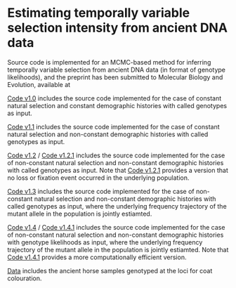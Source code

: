 # Estimating temporally variable selection intensity from ancient DNA data
Source code is implemented for an MCMC-based method for inferring temporally variable selection from ancient DNA data (in format of genotype likelihoods), and the preprint has been submitted to Molecular Biology and Evolution, available at

[Code v1.0](https://github.com/zhangyi-he/WFM-1L-DiffusApprox-PMMH/tree/main/Code%20v1.0) includes the source code implemented for the case of constant natural selection and constant demographic histories with called genotypes as input.

[Code v1.1](https://github.com/zhangyi-he/WFM-1L-DiffusApprox-PMMH/tree/main/Code%20v1.1) includes the source code implemented for the case of constant natural selection and non-constant demographic histories with called genotypes as input.

[Code v1.2](https://github.com/zhangyi-he/WFM-1L-DiffusApprox-PMMH/tree/main/Code%20v1.2) / [Code v1.2.1](https://github.com/zhangyi-he/WFM-1L-DiffusApprox-PMMH/tree/main/Code%20v1.2.1) includes the source code implemented for the case of non-constant natural selection and non-constant demographic histories with called genotypes as input. Note that [Code v1.2.1](https://github.com/zhangyi-he/WFM-1L-DiffusApprox-PMMH/tree/main/Code%20v1.2.1) provides a version that no loss or fixation event occurred in the underlying population.

[Code v1.3](https://github.com/zhangyi-he/WFM-1L-DiffusApprox-PMMH/tree/main/Code%20v1.3) includes the source code implemented for the case of non-constant natural selection and non-constant demographic histories with called genotypes as input, where the underlying frequency trajectory of the mutant allele in the population is jointly estiamted.

[Code v1.4](https://github.com/zhangyi-he/WFM-1L-DiffusApprox-PMMH/tree/main/Code%20v1.4) / [Code v1.4.1](https://github.com/zhangyi-he/WFM-1L-DiffusApprox-PMMH/tree/main/Code%20v1.4.1) includes the source code implemented for the case of non-constant natural selection and non-constant demographic histories with genotype likelihoods as input, where the underlying frequency trajectory of the mutant allele in the population is jointly estiamted. Note that [Code v1.4.1](https://github.com/zhangyi-he/WFM-1L-DiffusApprox-PMMH/tree/main/Code%20v1.4.1) provides a more computationally efficient version.

[Data](https://github.com/zhangyi-he/WFM-1L-DiffusApprox-PMMH/tree/main/Data) includes the ancient horse samples genotyped at the loci for coat colouration.
